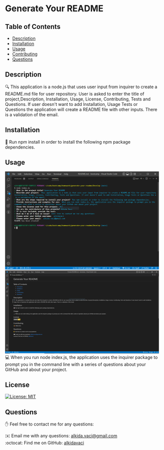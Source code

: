 # Generate Your README
   
  ## Table of Contents
  - [Description](#description)
  - [Installation](#installation)
  - [Usage](#usage)
  - [Contributing](#contributing)
  - [Questions](#Questions)
  

  ## Description
  🔍 This application is a node.js that uses user input from inquirer to create a README.md file for user repository. User is asked to enter the title of project,Description, Installation, Usage, License, Contributing, Tests and Questions. If user doesn't want to add Installation, Usage Tests or Questions the application will create a README file with other inputs. There is a validation of the email.

  
  ## Installation
  💾 Run npm install in order to install the following npm package dependencies.
    

  
  ## Usage
  ![terminal](./Develop/Imagine/screenshot-terminal.PNG)
  ![README file](./Develop/Imagine/screenshot-readme.PNG)<br>
  💻 When you run node index.js, the application uses the inquirer package to prompt you in the command line with a series of questions about your GitHub and about your project.
    

  ## License 
  [![License: MIT](https://img.shields.io/badge/License-MIT-yellow.svg)](https://opensource.org/licenses/MIT)
    
     
  ## Questions
  ✋ Feel free to contact me for any questions:<br>
  
  ✉️ Email me with any questions: [alkida.vaci@gmail.com](alkida.vaci@gmail.com)<br>
  :octocat: Find me on GitHub: [alkidavaci](https://github.com/alkidavaci)